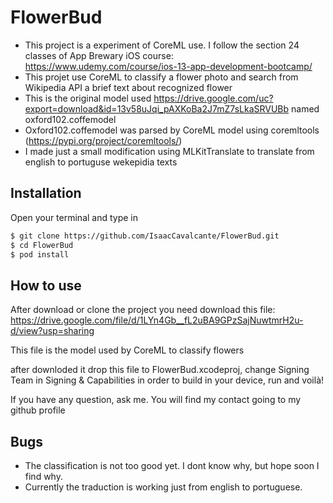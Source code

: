 # FlowerBud

- This project is a experiment of CoreML use. I follow the section 24 classes of App Brewary iOS course: https://www.udemy.com/course/ios-13-app-development-bootcamp/
- This projet use CoreML to classify a flower photo and search from Wikipedia API a brief text about recognized flower
- This is the original model used https://drive.google.com/uc?export=download&id=13v58uJqi_pAXKoBa2J7mZ7sLkaSRVUBb named oxford102.coffemodel
- Oxford102.coffemodel was parsed by CoreML model using coremltools (https://pypi.org/project/coremltools/)
- I made just a small modification using MLKitTranslate to translate from english to portuguse wekepidia texts

## Installation

Open your terminal and type in

```sh
$ git clone https://github.com/IsaacCavalcante/FlowerBud.git
$ cd FlowerBud
$ pod install
```

## How to use

After download or clone the project you need download this file:
https://drive.google.com/file/d/1LYn4Gb__fL2uBA9GPzSajNuwtmrH2u-d/view?usp=sharing

This file is the model used by CoreML to classify flowers

after downloded it drop this file to FlowerBud.xcodeproj, change Signing Team in Signing & Capabilities in order to build in your device, run and voilà!

If you have any question, ask me. You will find my contact going to my github profile

## Bugs

- The classification is not too good yet. I dont know why, but hope soon I find why.
- Currently the traduction is working just from english to portuguese.


